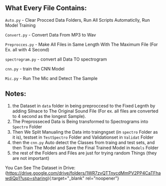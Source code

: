 ## What Every File Contains:

`Auto.py` - Clear Procced Data Folders, Run All Scripts Automaticlly, Run Model Training

`Convert.py` - Convert Data From MP3 to Wav

`Preprocces.py` - Make All Files in Same Length With The Maximum File (For Ex. all with 4 Second)

`spectrogram.py` - convert all Data TO spectrogram

`cnn.py` - train the CNN Model

`Mic.py` - Run The Mic and Detect The Sample

## Notes:

1. the Dataset in `data` folder in being preproccesd to the Fixed Legnth by adding Silnace to The Original Sound File (For ex. all files are converted to 4 second as the longest Sample).
2. The Preprosseced Data is Being transformed to Spectrograms into `Spectro` Folder
3. Then We Split Manualing the Data into traingngset (in `spectro` Folder as it is), testset in `TestSpectro` Folder and Validationset in `Validat` Folder
4. then the `cnn.py` Auto detect the Classes from traing and test sets, and then Train The Model and Save the Final Trained Model in `Models` Folder
5. the rest of the Folders and Files are just for trying random Things (they are not important)

You Can See The Dataset in Drive: (https://drive.google.com/drive/folders/1WR7zvQTTnycdMmPV2PP4CaTFhawdiQp1?usp=sharing){:target="_blank" rel="noopener"}
